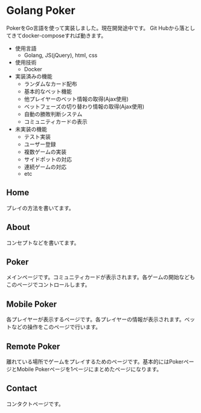 # Golang Poker
PokerをGo言語を使って実装しました。現在開発途中です。
Git Hubから落としてきてdocker-composeすれば動きます。  
- 使用言語  
	- Golang, JS(jQuery), html, css  
- 使用技術  
	- Docker  
- 実装済みの機能  
	- ランダムなカード配布  
	- 基本的なベット機能  
	- 他プレイヤーのベット情報の取得(Ajax使用)  
	- ベットフェーズの切り替わり情報の取得(Ajax使用)  
	- 自動の勝敗判断システム  
	- コミュニティカードの表示  
- 未実装の機能  
	- テスト実装  
	- ユーザー登録  
	- 複数ゲームの実装  
	- サイドポットの対応  
	- 連続ゲームの対応  
	- etc  

## Home
プレイの方法を書いてます。
## About
コンセプトなどを書いてます。
## Poker
メインページです。コミュニティカードが表示されます。各ゲームの開始などもこのページでコントロールします。
## Mobile Poker
各プレイヤーが表示するページです。各プレイヤーの情報が表示されます。ベットなどの操作をこのページで行います。
## Remote Poker
離れている場所でゲームをプレイするためのページです。基本的にはPokerページとMobile Pokerページを1ページにまとめたページになります。
## Contact
コンタクトページです。
